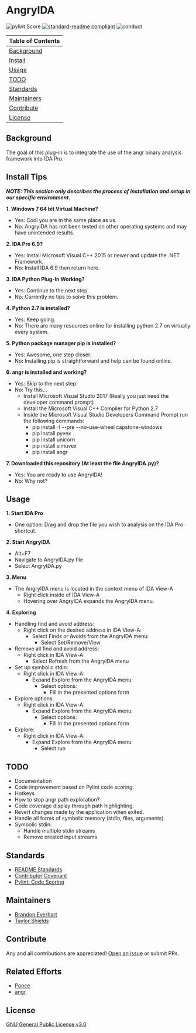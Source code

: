 # AngryIDA

![pylint Score](https://mperlet.github.io/pybadge/badges/8.50.svg) [![standard-readme compliant](https://img.shields.io/badge/readme%20style-standard-brightgreen.svg)](https://github.com/RichardLitt/standard-readme)  ![conduct](https://img.shields.io/badge/code%20of%20conduct-contributor%20covenant-brightgreen.svg) 

| Table of Contents |
|-------------------|
|[Background](#background)|
|[Install](#install-tips)|
|[Usage](#usage)|
|[TODO](#todo)|
|[Standards](#standards)|
|[Maintainers](#maintainers)|
|[Contribute](#contribute)|
|[License](#license)|        

## Background

The goal of this plug-in is to integrate the use of the angr binary analysis framework into IDA Pro. 

## Install Tips

_**NOTE: This section only describes the process of installation and setup in our specific environment.**_

**1. Windows 7 64 bit Virtual Machine?**
- Yes: Cool you are in the same place as us.
- No: AngryIDA has not been tested on other operating systems and may have unintended results. 

**2. IDA Pro 6.9?**
- Yes: Install Microsoft Visual C++ 2015 or newer and update the .NET Framework.
- No: Install IDA 6.9 then return here.

**3. IDA Python Plug-In Working?**
- Yes: Continue to the next step.
- No: Currently no tips to solve this problem.

**4. Python 2.7 is installed?**
- Yes: Keep going.
- No: There are many resources online for installing python 2.7 on virtually every system.

**5. Python package manager pip is installed?**
- Yes: Awesome, one step closer.
- No: Installing pip is straightforward and help can be found online.

**6. angr is installed and working?**
- Yes: Skip to the next step.
- No: Try this...
    + Install Microsoft Visual Studio 2017 (Really you just need the developer command prompt)
    + Install the Microsoft Visual C++ Compiler for Python 2.7
    + Inside the Microsoft Visual Studio Developers Command Prompt run the following commands:
        * pip install -I --pre --no-use-wheel capstone-windows
        * pip install pyvex
        * pip install unicorn
        * pip install simuvex
        * pip install angr

**7. Downloaded this repository (At least the file AngryIDA.py)?**
- Yes: You are ready to use AngryIDA!
- No: Why not?

## Usage

**1. Start IDA Pro**
- One option: Drag and drop the file you wish to analysis on the IDA Pro shortcut.

**2. Start AngryIDA**
- Alt+F7
- Navigate to AngryIDA.py file
- Select AngryIDA.py

**3. Menu**
- The AngryIDA menu is located in the context menu of IDA View-A
    + Right click inside of IDA View-A
    + Hovering over AngryIDA expands the AngryIDA menu.

**4. Exploring**
- Handling find and avoid address:
    + Right click on the desired address in IDA View-A:
        * Select Finds or Avoids from the AngryIDA menu:
            - Select Set/Remove/View 
- Remove all find and avoid address:  
    + Right click in IDA View-A:
        * Select Refresh from the AngryIDA menu
- Set up symbolic stdin:
    + Right click in IDA View-A:
        * Expand Explore from the AngryIDA menu:
            + Select options:
                - Fill in the presented options form
- Explore options:
    + Right click in IDA View-A:
        * Expand Explore from the AngryIDA menu:
            + Select options:
                - Fill in the presented options form
- Explore:
    + Right click in IDA View-A:
        * Expand Explore from the AngryIDA menu:
            + Select run

## TODO

* Documentation
* Code improvement based on Pylint code scoring.
* Hotkeys
* How to stop angr path exploration?
* Code coverage display through path highlighting. 
* Revert changes made by the application when exited. 
* Handle all forms of symbolic memory (stdin, files, arguments).
* Symbolic stdin: 
    - Handle multiple stdin streams
    - Remove created input streams

## Standards

* [README Standards](https://github.com/RichardLitt/standard-readme)
* [Contributor Covenant](https://contributor-covenant.org/version/1/3/0/)
* [Pylint: Code Scoring](https://www.pylint.org/)

## Maintainers

* [Brandon Everhart](https://github.com/Brandon-Everhart)
* [Taylor Shields](https://github.com/Taylor-Shields)

## Contribute

Any and all contributions are appreciated! [Open an issue](https://github.com/Brandon-Everhart/AngryIDA/issues/new) or submit PRs.

## Related Efforts

* [Ponce](https://github.com/illera88/Ponce)
* [angr](https://github.com/angr)

## License

[GNU General Public License v3.0](LICENSE)
